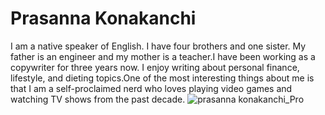 # Prasanna Konakanchi
I am a native speaker of English. I have four brothers and one sister. My father is an engineer and my mother is a teacher.I have been working as a copywriter for three years now. I enjoy writing about personal finance, lifestyle, and dieting topics.One of the most interesting things about me is that I am a self-proclaimed nerd who loves playing video games and watching TV shows from the past decade.
![prasanna konakanchi_Pro](https://user-images.githubusercontent.com/98150379/152243415-67ca8887-badf-4b0e-9de3-05657b7c74bf.jpg)

